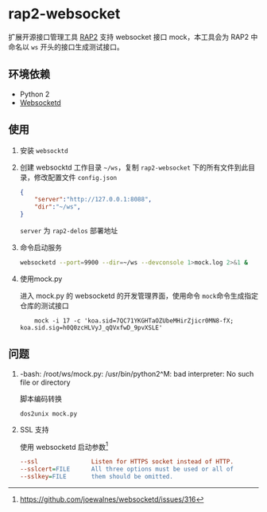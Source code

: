 # rap2-websocket

扩展开源接口管理工具 [RAP2](https://github.com/thx/rap2-delos) 支持 websocket 接口 mock，本工具会为 RAP2 中命名以 `ws` 开头的接口生成测试接口。

## 环境依赖

- Python 2
- [Websocketd](http://websocketd.com/)

## 使用

1. 安装 `websocktd`

2. 创建 websocktd 工作目录 `~/ws`，复制 `rap2-websocket` 下的所有文件到此目录，修改配置文件 `config.json`

    ```json
    {
        "server":"http://127.0.0.1:8088",
        "dir":"~/ws",
    }
    ```

    `server` 为 `rap2-delos` 部署地址

3. 命令启动服务

    ```bash
    websocketd --port=9900 --dir=~/ws --devconsole 1>mock.log 2>&1 &
    ```

4. 使用mock.py

    进入 mock.py 的 websocketd 的开发管理界面，使用命令 `mock`命令生成指定仓库的测试接口

    ```shell
        mock -i 17 -c 'koa.sid=7QC71YKGHTaOZUbeMHirZjicr0MN8-fX; koa.sid.sig=h0Q0zcHLVyJ_qQVxfwD_9pvXSLE'
    ```

## 问题

1. -bash: /root/ws/mock.py: /usr/bin/python2^M: bad interpreter: No such file or directory

    脚本编码转换

    ```shell
    dos2unix mock.py
    ```

2. SSL 支持

    使用 websocketd 启动参数[^1]
    ```ini
    --ssl               Listen for HTTPS socket instead of HTTP.
    --sslcert=FILE      All three options must be used or all of
    --sslkey=FILE       them should be omitted.
    ```

[^1]: https://github.com/joewalnes/websocketd/issues/316
